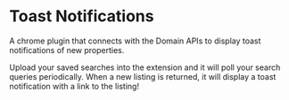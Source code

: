 # Toast Notifications

A chrome plugin that connects with the Domain APIs to display toast notifications of new properties.

Upload your saved searches into the extension and it will poll your search queries periodically. When a new listing is returned, it will display a toast notification with a link to the listing!
